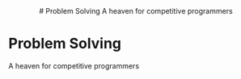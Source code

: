 

<center> 
    # Problem Solving
    A heaven for competitive programmers
</center>
<p align="center">
    <h1> Problem Solving</h1>
    A heaven for competitive programmers
</p>

  
